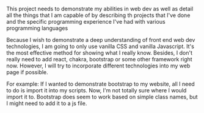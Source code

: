 This project needs to demonstrate my abilities in web dev as well as detail all the things that I am capable of
by describing th projects that I've done and the specific programming experience I've had with various programming
languages

Because I wish to demonstrate a deep understanding of front end web dev technologies, I am going to only use vanilla CSS
and vanilla Javascript. It's the most effective method for showing what I really know. Besides, I don't really need
to add react, chakra, bootstrap or some other framework right now. However, I will try to incorporate different technologies
into my web page if possible.

For example:
If I wanted to demonstrate bootstrap to my website, all I need to do is import it into my scripts. Now, I'm not
totally sure where I would import it to. Bootstrap does seem to work based on simple class names, but I might need
to add it to a js file.
